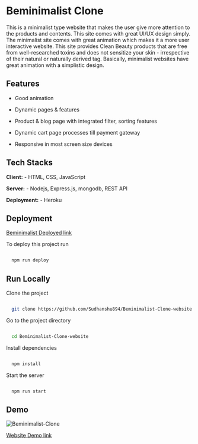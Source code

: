 

# Beminimalist Clone

This is a minimalist type website that makes the user give more attention to the products and contents. This site comes with great UI/UX design simply. The minimalist site comes with great animation which makes it a more user interactive website.  This site provides Clean Beauty products that are free from well-researched toxins and does not sensitize your skin - irrespective of their natural or naturally derived tag. Basically, minimalist websites have great animation with a simplistic design.

## Features 

- Good animation

- Dynamic pages & features

- Product & blog page with integrated filter, sorting features

- Dynamic cart page processes till payment gateway 

- Responsive in most screen size devices

## Tech Stacks 

**Client:** - HTML, CSS, JavaScript 

**Server:** - Nodejs, Express.js, mongodb, REST API

**Deployment:** - Heroku

## Deployment

[Beminimalist Deployed link](https://beminimalist-clone-website.herokuapp.com/)

To deploy this project run

```bash

  npm run deploy

```

## Run Locally

Clone the project

```bash

  git clone https://github.com/Sudhanshu894/Beminimalist-Clone-website.git

```

Go to the project directory

```bash

  cd Beminimalist-Clone-website

```

Install dependencies

```bash

  npm install

```

Start the server

```bash

  npm run start

```

## Demo

![Beminimalist-Clone](https://sudhanshu-sharma.netlify.app/image/Beminimailist%20image.png)

[Website Demo link](https://drive.google.com/file/d/1lt_3uExCKEFYPA3YU6eLtMklPqpg2AGW/view?usp=drivesdk)

